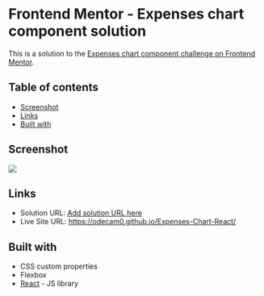 # Frontend Mentor - Expenses chart component solution

This is a solution to the [Expenses chart component challenge on Frontend Mentor](https://www.frontendmentor.io/challenges/expenses-chart-component-e7yJBUdjwt). 
## Table of contents

- [Screenshot](#screenshot)
- [Links](#links)
- [Built with](#built-with)

## Screenshot

![](./screenshot.jpg)

## Links

- Solution URL: [Add solution URL here](https://your-solution-url.com)
- Live Site URL: https://odecam0.github.io/Expenses-Chart-React/

## Built with

- CSS custom properties
- Flexbox
- [React](https://reactjs.org/) - JS library
